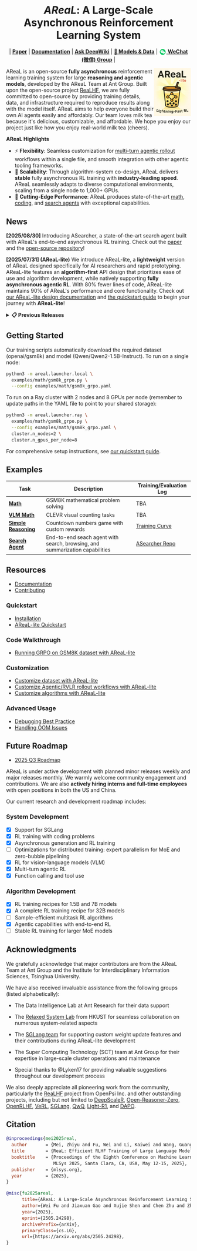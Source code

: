 <h1 align="center">
<em>AReaL</em>: A Large-Scale Asynchronous Reinforcement Learning System
</h1>

<p align="center">
| <a href="https://arxiv.org/pdf/2505.24298"><b>Paper</b></a> | <a href="https://inclusionai.github.io/AReaL/"><b>Documentation</b></a> | <a href="https://deepwiki.com/inclusionAI/AReaL"><b>Ask DeepWiki</b></a> | <a href="https://huggingface.co/collections/inclusionAI/areal-boba-2-683f0e819ccb7bb2e1b2f2d5"><b>🤗 Models & Data</b></a> |
<a href="./assets/wechat_qrcode.png" target="_blank"><img src="./assets/wechat_icon.png" width="20" style="vertical-align: middle;"> <b>WeChat (微信) Group</b></a> |
</p>

<img align="right" alt="ReaL" src="/assets/logo.png" width="20%">

AReaL is an open-source **fully asynchronous** reinforcement learning training system
for large **reasoning and agentic models**, developed by the AReaL Team at Ant Group.
Built upon the open-source project [ReaLHF](https://github.com/openpsi-project/ReaLHF),
we are fully committed to open-source by providing training details, data, and
infrastructure required to reproduce results along with the model itself. AReaL aims to
help everyone build their own AI agents easily and affordably. Our team loves milk tea
because it's delicious, customizable, and affordable. We hope you enjoy our project just
like how you enjoy real-world milk tea (cheers).

**AReaL Highlights**

- ⚡ **Flexibility**: Seamless customization for
  [multi-turn agentic rollout](<(https://inclusionai.github.io/AReaL/customization/agent.html)>)
  workflows within a single file, and smooth integration with other agentic tooling
  frameworks.
- 🚀 **Scalability**: Through algorithm-system co-design, AReaL delivers **stable** fully
  asynchronous RL training with **industry-leading speed**. AReaL seamlessly adapts to
  diverse computational environments, scaling from a single node to 1,000+ GPUs.
- 🔪 **Cutting-Edge Performance**: AReaL produces state-of-the-art
  [math](/blog/AReaL_v0_2.md), [coding](/blog/AReaL_v0_3.md), and
  [search agents](https://github.com/inclusionAI/ASearcher) with exceptional
  capabilities.

## News

**\[2025/08/30\]** Introducing ASearcher, a state-of-the-art search agent built with
AReaL's end-to-end asynchronous RL training. Check out the
[paper](https://arxiv.org/pdf/2508.07976) and the
[open-source repository](https://github.com/inclusionAI/ASearcher)!

**\[2025/07/31\] (AReaL-lite)** We introduce AReaL-lite, a **lightweight** version of
AReaL designed specifically for AI researchers and rapid prototyping. AReaL-lite
features an **algorithm-first** API design that prioritizes ease of use and algorithm
development, while natively supporting **fully asynchronous agentic RL**. With 80% fewer
lines of code, AReaL-lite maintains 90% of AReaL's performance and core functionality.
Check out [our AReaL-lite design documentation](/areal/README.md) and
[the quickstart guide](https://inclusionai.github.io/AReaL/tutorial/quickstart.html) to
begin your journey with **AReaL-lite**!

<details>
<summary><b>📋 Previous Releases</b></summary>

**\[2025/06/03\] (v0.3, boba²)** We release **boba²** (double-boba) for fully
asynchronous RL training, which achieves **2.77× speedup while delivering comparable or
superior training performance** compared to synchronous systems. Furthermore,
asynchronous RL significantly simplifies multi-turn agentic RL training setup! Check out
[our v0.3 overview blog](/blog/AReaL_v0_3.md) and the
[research paper](https://arxiv.org/pdf/2505.24298).

**\[2025/03/31\] (v0.2, boba)** Introducing our milestone release—boba! Please call it
A-ReaL-boba! This release features significantly faster training with SGLang support and
state-of-the-art 7B and 32B models for mathematical reasoning. Check out our
[v0.2 technical blog](/blog/AReaL_v0_2.md).

**\[2025/02/24\] (v0.1)** Our initial release includes reproducible results for 1.5B and
7B Large Reasoning Models (LRMs). Check out our
[v0.1 technical blog](/blog/AReaL_v0_1.md).

</details>

## Getting Started

Our training scripts automatically download the required dataset (openai/gsm8k) and
model (Qwen/Qwen2-1.5B-Instruct). To run on a single node:

```bash
python3 -m areal.launcher.local \
  examples/math/gsm8k_grpo.py \
  --config examples/math/gsm8k_grpo.yaml
```

To run on a Ray cluster with 2 nodes and 8 GPUs per node (remember to update paths in
the YAML file to point to your shared storage):

```bash
python3 -m areal.launcher.ray \
  examples/math/gsm8k_grpo.py \
  --config examples/math/gsm8k_grpo.yaml \
  cluster.n_nodes=2 \
  cluster.n_gpus_per_node=8
```

For comprehensive setup instructions, see
[our quickstart guide](https://inclusionai.github.io/AReaL/tutorial/quickstart.html).

## Examples

| Task                                        | Description                                                                  | Training/Evaluation Log                                            |
| ------------------------------------------- | ---------------------------------------------------------------------------- | ------------------------------------------------------------------ |
| **[Math](examples/math/)**                  | GSM8K mathematical problem solving                                           | TBA                                                                |
| **[VLM Math](examples/vlm/)**               | CLEVR visual counting tasks                                                  | TBA                                                                |
| **[Simple Reasoning](examples/countdown/)** | Countdown numbers game with custom rewards                                   | [Training Curve](/examples/countdown/countdown_training_curve.png) |
| **[Search Agent](examples/search-agent/)**  | End-to-end seach agent with search, browsing, and summarization capabilities | [ASearcher Repo](https://github.com/inclusionAI/ASearcher)         |

## Resources

- [Documentation](https://inclusionai.github.io/AReaL/)
- [Contributing](https://inclusionai.github.io/AReaL/contrib.html)

### Quickstart

- [Installation](https://inclusionai.github.io/AReaL/tutorial/installation.html)
- [AReaL-lite Quickstart](https://inclusionai.github.io/AReaL/tutorial/quickstart.html)

### Code Walkthrough

- [Running GRPO on GSM8K dataset with AReaL-lite](https://inclusionai.github.io/AReaL/lite/gsm8k_grpo.html)

### Customization

- [Customize dataset with AReaL-lite](https://inclusionai.github.io/AReaL/customization/dataset.html)
- [Customize Agentic/RVLR rollout workflows with AReaL-lite](https://inclusionai.github.io/AReaL/customization/agent.html)
- [Customize algorithms with AReaL-lite](https://inclusionai.github.io/AReaL/customization/algorithm.html)

### Advanced Usage

- [Debugging Best Practice](https://inclusionai.github.io/AReaL/best_practices/debugging.html)
- [Handling OOM Issues](https://inclusionai.github.io/AReaL/best_practices/handling_oom.html)

## Future Roadmap

- [2025 Q3 Roadmap](https://github.com/inclusionAI/AReaL/issues/257)

AReaL is under active development with planned minor releases weekly and major releases
monthly. We warmly welcome community engagement and contributions. We are also
**actively hiring interns and full-time employees** with open positions in both the US
and China.

Our current research and development roadmap includes:

### System Development

- [x] Support for SGLang
- [x] RL training with coding problems
- [x] Asynchronous generation and RL training
- [ ] Optimizations for distributed training: expert parallelism for MoE and zero-bubble
  pipelining
- [x] RL for vision-language models (VLM)
- [x] Multi-turn agentic RL
- [x] Function calling and tool use

### Algorithm Development

- [x] RL training recipes for 1.5B and 7B models
- [x] A complete RL training recipe for 32B models
- [ ] Sample-efficient multitask RL algorithms
- [x] Agentic capabilities with end-to-end RL
- [ ] Stable RL training for larger MoE models

## Acknowledgments

We gratefully acknowledge that major contributors are from the AReaL Team at Ant Group
and the Institute for Interdisciplinary Information Sciences, Tsinghua University.

We have also received invaluable assistance from the following groups (listed
alphabetically):

- The Data Intelligence Lab at Ant Research for their data support

- The [Relaxed System Lab](https://github.com/Relaxed-System-Lab) from HKUST for
  seamless collaboration on numerous system-related aspects

- The [SGLang team](https://github.com/sgl-project/sglang) for supporting custom weight
  update features and their contributions during AReaL-lite development

- The Super Computing Technology (SCT) team at Ant Group for their expertise in
  large-scale cluster operations and maintenance

- Special thanks to @Lyken17 for providing valuable suggestions throughout our
  development process

We also deeply appreciate all pioneering work from the community, particularly the
[ReaLHF](https://github.com/openpsi-project/ReaLHF) project from OpenPsi Inc. and other
outstanding projects, including but not limited to
[DeepScaleR](https://github.com/agentica-project/deepscaler),
[Open-Reasoner-Zero](https://github.com/Open-Reasoner-Zero/Open-Reasoner-Zero/tree/main),
[OpenRLHF](https://github.com/OpenRLHF/OpenRLHF),
[VeRL](https://github.com/volcengine/verl),
[SGLang](https://github.com/sgl-project/sglang), [QwQ](https://github.com/QwenLM/QwQ),
[Light-R1](https://github.com/Qihoo360/Light-R1), and
[DAPO](https://github.com/BytedTsinghua-SIA/DAPO).

## Citation

```bibtex
@inproceedings{mei2025real,
  author       = {Mei, Zhiyu and Fu, Wei and Li, Kaiwei and Wang, Guangju and Zhang, Huanchen and Wu, Yi},
  title        = {ReaL: Efficient RLHF Training of Large Language Models with Parameter Reallocation},
  booktitle    = {Proceedings of the Eighth Conference on Machine Learning and Systems,
                  MLSys 2025, Santa Clara, CA, USA, May 12-15, 2025},
  publisher    = {mlsys.org},
  year         = {2025},
}
```

```bibtex
@misc{fu2025areal,
      title={AReaL: A Large-Scale Asynchronous Reinforcement Learning System for Language Reasoning},
      author={Wei Fu and Jiaxuan Gao and Xujie Shen and Chen Zhu and Zhiyu Mei and Chuyi He and Shusheng Xu and Guo Wei and Jun Mei and Jiashu Wang and Tongkai Yang and Binhang Yuan and Yi Wu},
      year={2025},
      eprint={2505.24298},
      archivePrefix={arXiv},
      primaryClass={cs.LG},
      url={https://arxiv.org/abs/2505.24298},
}
```
